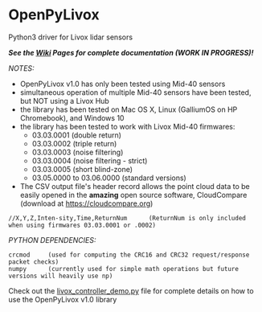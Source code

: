 # OpenPyLivox
Python3 driver for Livox lidar sensors

***See the [Wiki](./wiki) Pages for complete documentation (WORK IN PROGRESS)!***

*NOTES:* 
- OpenPyLivox v1.0 has only been tested using Mid-40 sensors
- simultaneous operation of multiple Mid-40 sensors have been tested, but NOT using a Livox Hub
- the library has been tested on Mac OS X, Linux (GalliumOS on HP Chromebook), and Windows 10
- the library has been tested to work with Livox Mid-40 firmwares:
  - 03.03.0001 (double return)
  - 03.03.0002 (triple return)
  - 03.03.0003 (noise filtering)
  - 03.03.0004 (noise filtering - strict)
  - 03.03.0005 (short blind-zone)
  - 03.05.0000 to 03.06.0000 (standard versions)
- The CSV output file's header record allows the point cloud data to be easily opened in the <b>amazing</b> open source software, CloudCompare (download at https://cloudcompare.org)

```//X,Y,Z,Inten-sity,Time,ReturnNum      (ReturnNum is only included when using firmwares 03.03.0001 or .0002)```

*PYTHON DEPENDENCIES:*
```
crcmod     (used for computing the CRC16 and CRC32 request/response packet checks)
numpy      (currently used for simple math operations but future versions will heavily use np)
```


Check out the [livox_controller_demo.py](./livox_controller_demo.py) file for complete details on how to use the OpenPyLivox v1.0 library
